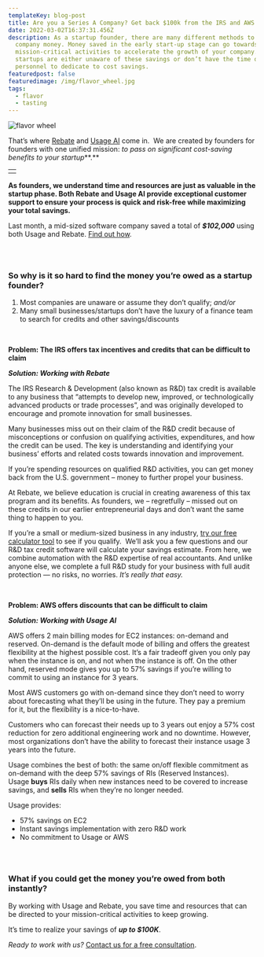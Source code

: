 ```yaml
---
templateKey: blog-post
title: Are you a Series A Company? Get back $100k from the IRS and AWS
date: 2022-03-02T16:37:31.456Z
description: As a startup founder, there are many different methods to save your
  company money. Money saved in the early start-up stage can go towards other
  mission-critical activities to accelerate the growth of your company. Yet many
  startups are either unaware of these savings or don’t have the time or
  personnel to dedicate to cost savings.
featuredpost: false
featuredimage: /img/flavor_wheel.jpg
tags:
  - flavor
  - tasting
---
```

![flavor wheel](/img/rebate_illustration-150x150.png)

That’s where [Rebate](https://rebate.us/) and [Usage AI](http://usage.ai/) come in.  We are created by founders for founders with one unified mission: *to pass on significant cost-saving benefits to your startup***.**

|     |
| --- |
|     |

**As founders, we understand time and resources are just as valuable in the startup phase. Both Rebate and Usage AI provide exceptional customer support to ensure your process is quick and risk-free while maximizing your total savings.**

Last month, a mid-sized software company saved a total of ***$102,000*** using both Usage and Rebate. [Find out how](https://calendly.com/usage-ai/30min?month=2022-02/?).

###  

### **So why is it so hard to find the money you’re owed as a startup founder?**

1. Most companies are unaware or assume they don’t qualify; *and/or*
2. Many small businesses/startups don’t have the luxury of a finance team to search for credits and other savings/discounts

 

**Problem: The IRS offers tax incentives and credits that can be difficult to claim**

***Solution: Working with Rebate***

The IRS Research & Development (also known as R&D) tax credit is available to any business that “attempts to develop new, improved, or technologically advanced products or trade processes”, and was originally developed to encourage and promote innovation for small businesses. 

Many businesses miss out on their claim of the R&D credit because of misconceptions or confusion on qualifying activities, expenditures, and how the credit can be used. The key is understanding and identifying your business’ efforts and related costs towards innovation and improvement. 

If you’re spending resources on qualified R&D activities, you can get money back from the U.S. government – money to further propel your business.

At Rebate, we believe education is crucial in creating awareness of this tax program and its benefits. As founders, we – regretfully – missed out on these credits in our earlier entrepreneurial days and don’t want the same thing to happen to you. 

If you’re a small or medium-sized business in any industry, [try our free calculator tool](https://app.rebate.us/calculator) to see if you qualify.  We’ll ask you a few questions and our R&D tax credit software will calculate your savings estimate. From here, we combine automation with the R&D expertise of real accountants. And unlike anyone else, we complete a full R&D study for your business with full audit protection — no risks, no worries. *It’s really that easy.* 

 

**Problem: AWS offers discounts that can be difficult to claim**

***Solution: Working with Usage AI***

AWS offers 2 main billing modes for EC2 instances: on-demand and reserved. On-demand is the default mode of billing and offers the greatest flexibility at the highest possible cost. It’s a fair tradeoff given you only pay when the instance is on, and not when the instance is off. On the other hand, reserved mode gives you up to 57% savings if you’re willing to commit to using an instance for 3 years. 

Most AWS customers go with on-demand since they don’t need to worry about forecasting what they’ll be using in the future. They pay a premium for it, but the flexibility is a nice-to-have.

Customers who can forecast their needs up to 3 years out enjoy a 57% cost reduction for zero additional engineering work and no downtime. However, most organizations don’t have the ability to forecast their instance usage 3 years into the future. 

Usage combines the best of both: the same on/off flexible commitment as on-demand with the deep 57% savings of RIs (Reserved Instances). Usage **buys** RIs daily when new instances need to be covered to increase savings, and **sells** RIs when they’re no longer needed.

Usage provides:

* 57% savings on EC2
* Instant savings implementation with zero R&D work
* No commitment to Usage or AWS

###  

### **What if you could get the money you’re owed from both instantly?** 

By working with Usage and Rebate, you save time and resources that can be directed to your mission-critical activities to keep growing. 

It’s time to realize your savings of ***up to $100K***.

*Ready to work with us?* [Contact us for a free consultation](https://calendly.com/usage-ai/30min?month=2022-02/?).